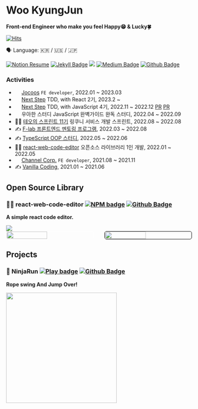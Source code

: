 # Woo KyungJun

**Front-end Engineer who make you feel Happy😁 & Lucky🍀**

[![Hits](https://hits.seeyoufarm.com/api/count/incr/badge.svg?url=https%3A%2F%2Fgithub.com%2FJay-WKJun&count_bg=%2379C83D&title_bg=%23555555&icon=&icon_color=%23E7E7E7&title=hits&edge_flat=false)](https://hits.seeyoufarm.com)

<span>🗣 Language: 🇰🇷 / 🇺🇸 / 🇯🇵</span>

<div align="left">

[![Notion Resume](https://img.shields.io/badge/Resume-000000?style=flat-square&logo=notion&logoColor=white)](https://expensive-ruby-73c.notion.site/Tool-maker-76c60dc639da4c0294d2a23f47476af7) [![Jekyll Badge](https://img.shields.io/badge/Blog-cc0000?style=flat-square&logo=jekyll&logoColor=white)](https://jay-wkjun.github.io/) <a href="mailto:natcho9010@gmail.com"><img src="https://img.shields.io/badge/Gmail-ea4335?style=flat-square&logo=gmail&logoColor=white" /></a> [![Medium Badge](https://img.shields.io/badge/Medium-000000?style=flat-square&logo=medium&logoColor=white)](https://medium.com/@Lucky.Jun) [![Github Badge](https://img.shields.io/badge/Github-181717?style=flat-square&logo=github&logoColor=white)](https://github.com/Jay-WKJun)
  
</div>

### Activities

- <img style="width: 1em;" src="https://www.jocoos.com/favicon.ico" /> [Jocoos](https://m.mybeautip.com/) ```FE developer```, 2022.01 ~ 2023.03
- <img style="width: 1em;" src="https://edu.nextstep.camp/favicon.ico" /> [Next Step](https://edu.nextstep.camp/) TDD, with React 2기, 2023.2 ~ 
- <img style="width: 1em;" src="https://edu.nextstep.camp/favicon.ico" /> [Next Step](https://edu.nextstep.camp/) TDD, with JavaScript 4기, 2022.11 ~ 2022.12 [PR](https://github.com/next-step/js-calculator/pull/167) [PR](https://github.com/next-step/js-vending-machine/pull/60)
- <img style="width: 1em;" src="https://user-images.githubusercontent.com/40374023/193412442-117b5b19-0ced-4c39-aad4-58fd7da4bdc9.jpg" /> 우아한 스터디 JavaScript 완벽가이드 완독 스터디, 2022.04 ~ 2022.09
- 🧑‍💻 [테오의 스프린트 11기](https://github.com/Kunis-Teo/Linkuni) 링쿠니 서비스 개발 스프린트, 2022.08 ~ 2022.08
- ✍️ [F-lab 프론트엔드 멘토링 프로그램](https://github.com/f-lab-edu/shareRoom-FE), 2022.03 ~ 2022.08
- ✍️ [TypeScript OOP 스터디](https://github.com/FECrash/TypeScript-OOP), 2022.05 ~ 2022.06
- 🧑‍💻 [react-web-code-editor](https://www.npmjs.com/package/react-web-code-editor) 오픈소스 라이브러리 1인 개발, 2022.01 ~ 2022.05
- <img style="width: 1em;" src="https://user-images.githubusercontent.com/40374023/192818419-d1b7e5a5-5b42-4987-ab35-36210196f745.jpeg" /> [Channel Corp.](https://channel.io/ko) ```FE developer```, 2021.08 ~ 2021.11
- ✍️ [Vanilla Coding](https://www.vanillacoding.co/), 2021.01 ~ 2021.06

## Open Source Library

### 👩‍💻 react-web-code-editor [![NPM badge](https://img.shields.io/badge/Npm-CB3837?style=flat-square&logo=npm&logoColor=white)](https://www.npmjs.com/package/react-web-code-editor) [![Github Badge](https://img.shields.io/badge/Github-181717?style=flat-square&logo=github&logoColor=white)](https://github.com/Jay-WKJun/react-web-code-editor)

**A simple react code editor.**

<img src="https://img.shields.io/npm/dt/react-web-code-editor?logo=react&style=plastic" />

<div style="display: flex; justify-content: space-between;">
  <img src="https://user-images.githubusercontent.com/40374023/193049050-c486b817-cc74-4794-816c-3c48aef6428b.gif" style="width: 47%; border: 1px solid white; border-radius: 5px; box-sizing: border-box;"/>
  <img src="https://user-images.githubusercontent.com/40374023/193049147-372b3b48-0dbe-4643-9da2-abdf0e17b3db.gif" style="width: 47%; border: 1px solid black; border-radius: 5px; box-sizing: border-box;"/>
</div>

## Projects

### 👹 NinjaRun [![Play badge](https://img.shields.io/badge/Play-00C7B7?style=flat-square&logo=netlify&logoColor=white)](https://www.ninjarun.fun/) [![Github Badge](https://img.shields.io/badge/Github-181717?style=flat-square&logo=github&logoColor=white)](https://github.com/Jay-WKJun/react-web-code-editor)

**Rope swing And Jump Over!**

<img src=./ninjarun_maindemo.gif style="width: 300px" />
